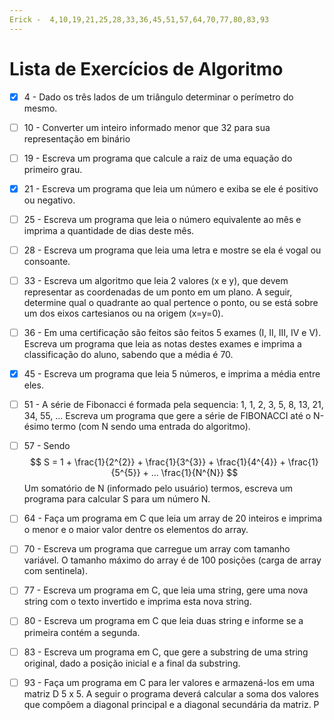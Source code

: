 ```yaml
---
Erick -  4,10,19,21,25,28,33,36,45,51,57,64,70,77,80,83,93
---
```


# Lista de Exercícios de Algoritmo
- [x] 4 - Dado os três lados de um triângulo determinar o perímetro do mesmo. 

- [ ] 10 - Converter um inteiro informado menor que 32 para sua representação em binário 

- [ ] 19 - Escreva um programa que calcule a raiz de uma equação do primeiro grau. 

- [x] 21 - Escreva um programa que leia um número e exiba se ele é positivo ou negativo. 

- [ ] 25 - Escreva um programa que leia o número equivalente ao mês e imprima a quantidade de dias deste mês. 

- [ ] 28 - Escreva um programa que leia uma letra e mostre se ela é vogal ou consoante.

- [ ] 33 - Escreva um algoritmo que leia 2 valores (x e y), que devem representar as coordenadas de um ponto em um plano. A seguir, determine qual o quadrante ao qual pertence o ponto, ou se está sobre um dos eixos cartesianos ou na origem (x=y=0). 

- [ ] 36 - Em uma certificação são feitos são feitos 5 exames (I, II, III, IV e V). Escreva um programa que leia as notas destes exames e imprima a classificação do aluno, sabendo que a média é 70.

- [x] 45 - Escreva um programa que leia 5 números, e imprima a média entre eles.

- [ ] 51 - A série de Fibonacci é formada pela sequencia: 1, 1, 2, 3, 5, 8, 13, 21, 34, 55, ...
Escreva um programa que gere a série de FIBONACCI até o N-ésimo termo (com N sendo uma entrada do algoritmo). 

- [ ] 57 - Sendo
$$ S = 1 + \frac{1}{2^{2}} + \frac{1}{3^{3}} + \frac{1}{4^{4}} + \frac{1}{5^{5}} + ... \frac{1}{N^{N}} $$
Um somatório de N (informado pelo usuário) termos, escreva um programa para calcular S para um número N.

- [ ] 64 - Faça um programa em C que leia um array de 20 inteiros e imprima o menor e o maior valor dentre os elementos do array. 

- [ ] 70 - Escreva um programa que carregue um array com tamanho variável. O tamanho máximo do array é de 100 posições (carga de array com sentinela). 

- [ ] 77 - Escreva um programa em C, que leia uma string, gere uma nova string com o texto invertido e imprima esta nova string. 

- [ ] 80 - Escreva um programa em C que leia duas string e informe se a primeira contém a segunda. 

- [ ] 83 - Escreva um programa em C, que gere a substring de uma string original, dado a posição inicial e a final da substring. 

- [ ] 93 - Faça um programa em C para ler valores e armazená-los em uma matriz D 5 x 5. A seguir o programa deverá calcular a soma dos valores que compõem a diagonal principal e a diagonal secundária da matriz. P

